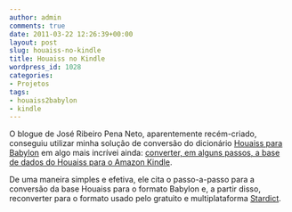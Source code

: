 ```yaml
---
author: admin
comments: true
date: 2011-03-22 12:26:39+00:00
layout: post
slug: houaiss-no-kindle
title: Houaiss no Kindle
wordpress_id: 1028
categories:
- Projetos
tags:
- houaiss2babylon
- kindle
---
```


O blogue de José Ribeiro Pena Neto, aparentemente recém-criado, conseguiu utilizar minha solução de conversão do dicionário [Houaiss para Babylon](http://www.caloni.com.br/blog/archives/houaiss-para-babylon-12) em algo mais incrívei ainda: [converter, em alguns passos, a base de dados do Houaiss para o Amazon Kindle](http://zeribeiropena.wordpress.com/2011/03/21/dicionario-houaiss-e-babylon-no-kindle/#comment-3).

De uma maneira simples e efetiva, ele cita o passo-a-passo para a conversão da base Houaiss para o formato Babylon e, a partir disso, reconverter para o formato usado pelo gratuito e multiplataforma [Stardict](http://stardict.sourceforge.net/).
